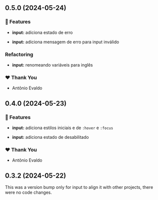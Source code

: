 ## 0.5.0 (2024-05-24)


### 🚀 Features

- **input:** adiciona estado de erro

- **input:** adiciona mensagem de erro para input inválido


### Refactoring

- **input:** renomeando variáveis para inglês


### ❤️  Thank You

- Antônio Evaldo

## 0.4.0 (2024-05-23)


### 🚀 Features

- **input:** adiciona estilos iniciais e de `:hover` e `:focus`

- **input:** adiciona estado de desabilitado


### ❤️  Thank You

- Antônio Evaldo

## 0.3.2 (2024-05-22)

This was a version bump only for input to align it with other projects, there were no code changes.
